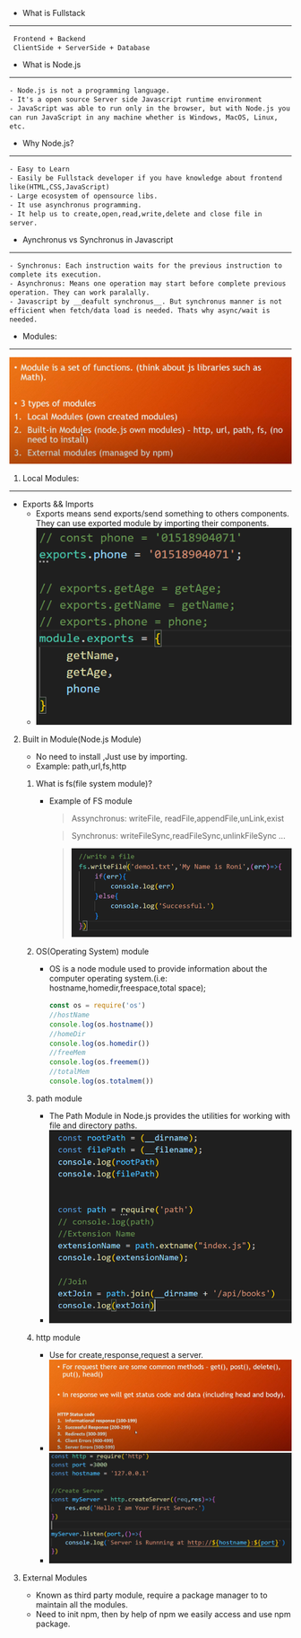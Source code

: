 - What is Fullstack
---
     Frontend + Backend
     ClientSide + ServerSide + Database
- What is Node.js
---
    - Node.js is not a programming language.
    - It's a open source Server side Javascript runtime environment 
    - JavaScript was able to run only in the browser, but with Node.js you can run JavaScript in any machine whether is Windows, MacOS, Linux, etc.


- Why Node.js?
---
    - Easy to Learn
    - Easily be Fullstack developer if you have knowledge about frontend like(HTML,CSS,JavaScript)
    - Large ecosystem of opensource libs.
    - It use asynchronus programming.
    - It help us to create,open,read,write,delete and close file in server.


- Aynchronus vs Synchronus in Javascript
---
    - Synchronus: Each instruction waits for the previous instruction to complete its execution.
    - Asynchronus: Means one operation may start before complete previous operation. They can work paralally.
    - Javascript by __deafult synchronus__. But synchronus manner is not efficient when fetch/data load is needed. Thats why async/wait is needed.


- Modules:
---
<img src="./Image/modules.png">


1. Local Modules:
---
+ Exports && Imports
    - Exports means send exports/send something to others components. They can use exported module by importing their components.
    - <img src="./Image/exports.png">


2. Built in Module(Node.js Module)
    - No need to install ,Just use by importing.
    - Example: path,url,fs,http 
    1. What is fs(file system module)?
        - Example of FS module
            > Assynchronus: writeFile, readFile,appendFile,unLink,exist

            > Synchronus: writeFileSync,readFileSync,unlinkFileSync ...

            > <img src="./Image/fs.png">
    
    2. OS(Operating System) module
        - OS is a node module used to provide information about the computer operating system.(i.e: hostname,homedir,freespace,total space);
            ```js
            const os = require('os')
            //hostName
            console.log(os.hostname())
            //homeDir
            console.log(os.homedir())
            //freeMem
            console.log(os.freemem())
            //totalMem
            console.log(os.totalmem())
            ```
    3. path module
        - The Path Module in Node.js provides the utilities for working with file and directory paths.
        - <img src="./Image/path.png">

    4. http module
        - Use for create,response,request a server.
        - <img src="./Image/res_req.png">
        - <img src="./Image/server.png">

    
3. External Modules
    - Known as third party module, require a package manager to to maintain all the modules.
    - Need to init npm, then by help of npm we easily access and use npm package.

    
